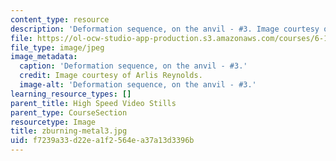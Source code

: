 ```yaml
---
content_type: resource
description: 'Deformation sequence, on the anvil - #3. Image courtesy of Arlis Reynolds.'
file: https://ol-ocw-studio-app-production.s3.amazonaws.com/courses/6-163-strobe-project-laboratory-fall-2005/f7239a33d22ea1f2564ea37a13d3396b_zburning-metal3.jpg
file_type: image/jpeg
image_metadata:
  caption: 'Deformation sequence, on the anvil - #3.'
  credit: Image courtesy of Arlis Reynolds.
  image-alt: 'Deformation sequence, on the anvil - #3.'
learning_resource_types: []
parent_title: High Speed Video Stills
parent_type: CourseSection
resourcetype: Image
title: zburning-metal3.jpg
uid: f7239a33-d22e-a1f2-564e-a37a13d3396b
---
```

